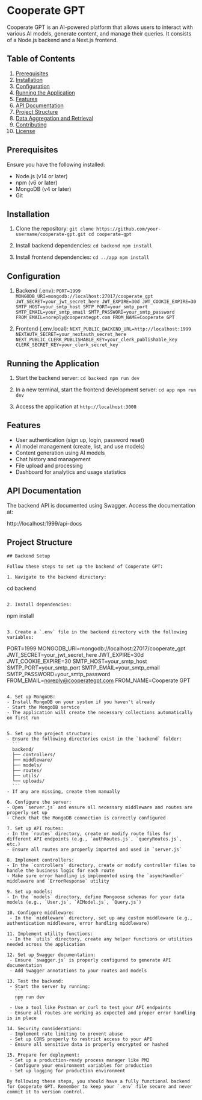 # Cooperate GPT

Cooperate GPT is an AI-powered platform that allows users to interact with various AI models, generate content, and manage their queries. It consists of a Node.js backend and a Next.js frontend.

## Table of Contents

1. [Prerequisites](#prerequisites)
2. [Installation](#installation)
3. [Configuration](#configuration)
4. [Running the Application](#running-the-application)
5. [Features](#features)
6. [API Documentation](#api-documentation)
7. [Project Structure](#project-structure)
8. [Data Aggregation and Retrieval](#data-aggregation-and-retrieval)
9. [Contributing](#contributing)
10. [License](#license)

## Prerequisites

Ensure you have the following installed:

- Node.js (v14 or later)
- npm (v6 or later)
- MongoDB (v4 or later)
- Git

## Installation

1. Clone the repository: `git clone https://github.com/your-username/cooperate-gpt.git
cd cooperate-gpt  `

2. Install backend dependencies: `cd backend
npm install  `

3. Install frontend dependencies: `cd ../app
npm install  `

## Configuration

1. Backend (.env): `PORT=1999
MONGODB_URI=mongodb://localhost:27017/cooperate_gpt
JWT_SECRET=your_jwt_secret_here
JWT_EXPIRE=30d
JWT_COOKIE_EXPIRE=30
SMTP_HOST=your_smtp_host
SMTP_PORT=your_smtp_port
SMTP_EMAIL=your_smtp_email
SMTP_PASSWORD=your_smtp_password
FROM_EMAIL=noreply@cooperategpt.com
FROM_NAME=Cooperate GPT  `

2. Frontend (.env.local): `NEXT_PUBLIC_BACKEND_URL=http://localhost:1999
NEXTAUTH_SECRET=your_nextauth_secret_here
NEXT_PUBLIC_CLERK_PUBLISHABLE_KEY=your_clerk_publishable_key
CLERK_SECRET_KEY=your_clerk_secret_key  `

## Running the Application

1. Start the backend server: `cd backend
npm run dev  `

2. In a new terminal, start the frontend development server: `cd app
npm run dev  `

3. Access the application at `http://localhost:3000`

## Features

- User authentication (sign up, login, password reset)
- AI model management (create, list, and use models)
- Content generation using AI models
- Chat history and management
- File upload and processing
- Dashboard for analytics and usage statistics

## API Documentation

The backend API is documented using Swagger. Access the documentation at:

http://localhost:1999/api-docs

## Project Structure

```
## Backend Setup

Follow these steps to set up the backend of Cooperate GPT:

1. Navigate to the backend directory:
```

cd backend

```

2. Install dependencies:
```

npm install

```

3. Create a `.env` file in the backend directory with the following variables:

```

PORT=1999
MONGODB_URI=mongodb://localhost:27017/cooperate_gpt
JWT_SECRET=your_jwt_secret_here
JWT_EXPIRE=30d
JWT_COOKIE_EXPIRE=30
SMTP_HOST=your_smtp_host
SMTP_PORT=your_smtp_port
SMTP_EMAIL=your_smtp_email
SMTP_PASSWORD=your_smtp_password
FROM_EMAIL=noreply@cooperategpt.com
FROM_NAME=Cooperate GPT

````

4. Set up MongoDB:
- Install MongoDB on your system if you haven't already
- Start the MongoDB service
- The application will create the necessary collections automatically on first run


5. Set up the project structure:
- Ensure the following directories exist in the `backend` folder:
  ```
  backend/
  ├── controllers/
  ├── middleware/
  ├── models/
  ├── routes/
  ├── utils/
  └── uploads/
  ```
- If any are missing, create them manually

6. Configure the server:
- Open `server.js` and ensure all necessary middleware and routes are properly set up
- Check that the MongoDB connection is correctly configured

7. Set up API routes:
- In the `routes` directory, create or modify route files for different API endpoints (e.g., `authRoutes.js`, `queryRoutes.js`, etc.)
- Ensure all routes are properly imported and used in `server.js`

8. Implement controllers:
- In the `controllers` directory, create or modify controller files to handle the business logic for each route
- Make sure error handling is implemented using the `asyncHandler` middleware and `ErrorResponse` utility

9. Set up models:
- In the `models` directory, define Mongoose schemas for your data models (e.g., `User.js`, `AIModel.js`, `Query.js`)

10. Configure middleware:
 - In the `middleware` directory, set up any custom middleware (e.g., authentication middleware, error handling middleware)

11. Implement utility functions:
 - In the `utils` directory, create any helper functions or utilities needed across the application

12. Set up Swagger documentation:
 - Ensure `swagger.js` is properly configured to generate API documentation
 - Add Swagger annotations to your routes and models

13. Test the backend:
 - Start the server by running:
   ```
   npm run dev
   ```
 - Use a tool like Postman or curl to test your API endpoints
 - Ensure all routes are working as expected and proper error handling is in place

14. Security considerations:
 - Implement rate limiting to prevent abuse
 - Set up CORS properly to restrict access to your API
 - Ensure all sensitive data is properly encrypted or hashed

15. Prepare for deployment:
 - Set up a production-ready process manager like PM2
 - Configure your environment variables for production
 - Set up logging for production environment

By following these steps, you should have a fully functional backend for Cooperate GPT. Remember to keep your `.env` file secure and never commit it to version control.

````
